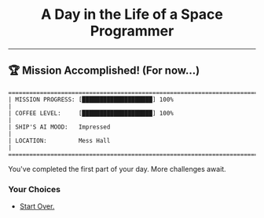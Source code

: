 <h1 align="center">A Day in the Life of a Space Programmer</h1>

---

<h2 id="node-5">🏆 Mission Accomplished! (For now...)</h2>

```
========================================================================
| MISSION PROGRESS: [████████████████████] 100%                                |
| COFFEE LEVEL:     [████████████████████] 100%                                |
| SHIP'S AI MOOD:   Impressed                                                  |
| LOCATION:         Mess Hall                                                  |
========================================================================
```

You've completed the first part of your day. More challenges await.



### Your Choices

*   [Start Over.](./README-0001.md)
